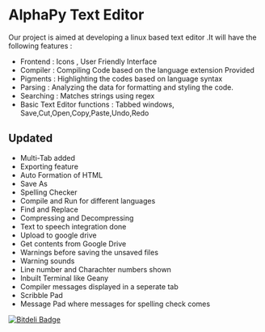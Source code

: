 AlphaPy Text Editor
====================
Our project is aimed at developing a linux based text editor .It will have the following features :
* Frontend : Icons , User Friendly Interface
* Compiler : Compiling Code based on the language extension Provided
* Pigments : Highlighting the codes based on language syntax
* Parsing : Analyzing the data for formatting and styling the code.
* Searching : Matches strings using regex
* Basic Text Editor functions : Tabbed windows, Save,Cut,Open,Copy,Paste,Undo,Redo

Updated
-------
* Multi-Tab added
* Exporting feature
* Auto Formation of HTML 
* Save As 
* Spelling Checker
* Compile and Run for different languages 
* Find and Replace 
* Compressing and Decompressing
* Text to speech integration done 
* Upload to google drive
* Get contents from Google Drive
* Warnings before saving the unsaved files
* Warning sounds 
* Line number and Charachter numbers shown
* Inbuilt Terminal like Geany
* Compiler messages displayed in a seperate tab 
* Scribble Pad
* Message Pad where messages for spelling check comes 


[![Bitdeli Badge](https://d2weczhvl823v0.cloudfront.net/tusharmakkar08/alphapy/trend.png)](https://bitdeli.com/free "Bitdeli Badge")

